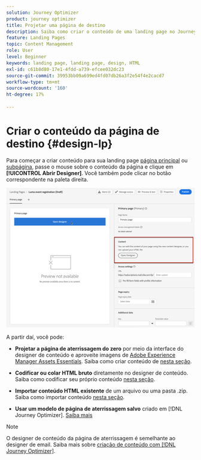 ```yaml
---
solution: Journey Optimizer
product: journey optimizer
title: Projetar uma página de destino
description: Saiba como criar o conteúdo de uma landing page no Journey Optimizer
feature: Landing Pages
topic: Content Management
role: User
level: Beginner
keywords: landing page, landing page, design, HTML
exl-id: c61b8d80-17e1-4fdd-a739-efcee032dc23
source-git-commit: 39953bb09a699ed4fd07db26a3f2e54f4e2cacd7
workflow-type: tm+mt
source-wordcount: '160'
ht-degree: 17%

---
```


# Criar o conteúdo da página de destino {#design-lp}

Para começar a criar conteúdo para sua landing page [página principal](create-lp.md#configure-primary-page) ou [subpágina](create-lp.md#configure-subpages), passe o mouse sobre o conteúdo da página e clique em **[!UICONTROL Abrir Designer]**. Você também pode clicar no botão correspondente na paleta direita.

![](assets/lp_open-designer.png)

A partir daí, você pode:

* **Projetar a página de aterrissagem do zero** por meio da interface do designer de conteúdo e aproveite imagens de [Adobe Experience Manager Assets Essentials](../content-management/assets-essentials.md). Saiba como criar conteúdo de <!--or use built-in templates--> [nesta seção](../email/content-from-scratch.md).

* **Codificar ou colar HTML bruto** diretamente no designer de conteúdo. Saiba como codificar seu próprio conteúdo [nesta seção](../email/code-content.md).

* **Importar conteúdo HTML existente** de um arquivo ou uma pasta .zip. Saiba como importar conteúdo [nesta seção](../email/existing-content.md).

* **Usar um modelo de página de aterrissagem salvo** criado em [!DNL Journey Optimizer]. [Saiba mais](lp-templates.md)

>[!NOTE]
>
>O designer de conteúdo da página de aterrissagem é semelhante ao designer de email. Saiba mais sobre [criação de conteúdo com [!DNL Journey Optimizer]](../email/get-started-email-design.md).

